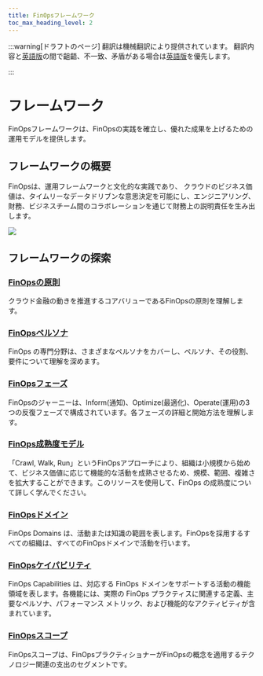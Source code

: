```yaml
---
title: FinOpsフレームワーク
toc_max_heading_level: 2
---
```


:::warning[ドラフトのページ]
翻訳は機械翻訳により提供されています。
翻訳内容と[英語版]の間で齟齬、不一致、矛盾がある場合は[英語版]を優先します。

[英語版]:https://www.finops.org/framework/
:::

# フレームワーク

FinOpsフレームワークは、FinOpsの実践を確立し、優れた成果を上げるための運用モデルを提供します。

## フレームワークの概要

FinOpsは、運用フレームワークと文化的な実践であり、 クラウドのビジネス価値は、タイムリーなデータドリブンな意思決定を可能にし、エンジニアリング、財務、ビジネスチーム間のコラボレーションを通じて財務上の説明責任を生み出します。

![](/img/Japanese-Framework-Poster-v2.png)

## フレームワークの探索

### [FinOpsの原則](/docs/framework/principles)

クラウド金融の動きを推進するコアバリューであるFinOpsの原則を理解します。

### [FinOpsペルソナ](/docs/framework/personas)

FinOps の専門分野は、さまざまなペルソナをカバーし、ペルソナ、その役割、要件について理解を深めます。

### [FinOpsフェーズ](/docs/framework/phases)

FinOpsのジャーニーは、Inform(通知)、Optimize(最適化)、Operate(運用)の3つの反復フェーズで構成されています。各フェーズの詳細と開始方法を理解します。

### [FinOps成熟度モデル](/docs/framework/maturity-model)

「Crawl, Walk, Run」というFinOpsアプローチにより、組織は小規模から始めて、ビジネス価値に応じて機能的な活動を成熟させるため、規模、範囲、複雑さを拡大することができます。このリソースを使用して、FinOps の成熟度について詳しく学んでください。

### [FinOpsドメイン](/docs/framework/domains)

FinOps Domains は、活動または知識の範囲を表します。FinOpsを採用するすべての組織は、すべてのFinOpsドメインで活動を行います。

### [FinOpsケイパビリティ](/docs/framework/capabilities)

FinOps Capabilities は、対応する FinOps ドメインをサポートする活動の機能領域を表します。各機能には、実際の FinOps プラクティスに関連する定義、主要なペルソナ、パフォーマンス メトリック、および機能的なアクティビティが含まれています。

### [FinOpsスコープ](/docs/framework/scopes)

FinOpsスコープは、FinOpsプラクティショナーがFinOpsの概念を適用するテクノロジー関連の支出のセグメントです。
